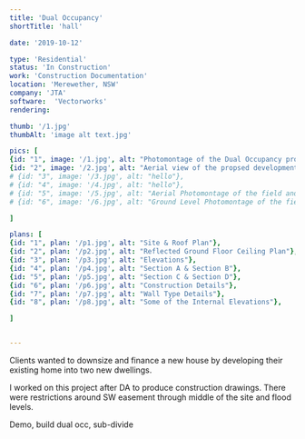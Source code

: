 ```yaml
---
title: 'Dual Occupancy'
shortTitle: 'hall'

date: '2019-10-12'

type: 'Residential'
status: 'In Construction'
work: 'Construction Documentation'
location: 'Merewether, NSW'
company: 'JTA'
software:  'Vectorworks'
rendering:

thumb: '/1.jpg'
thumbAlt: 'image alt text.jpg'

pics: [
{id: "1", image: '/1.jpg', alt: "Photomontage of the Dual Occupancy project from Hall St"},
{id: "2", image: '/2.jpg', alt: "Aerial view of the propsed development, showing the general nature of and size of the buildings"},
# {id: "3", image: '/3.jpg', alt: "hello"},
# {id: "4", image: '/4.jpg', alt: "hello"},
# {id: "5", image: '/5.jpg', alt: "Aerial Photomontage of the field and proposed facility building"},
# {id: "6", image: '/6.jpg', alt: "Ground Level Photomontage of the field and proposed facility building"}

]

plans: [
{id: "1", plan: '/p1.jpg', alt: "Site & Roof Plan"},
{id: "2", plan: '/p2.jpg', alt: "Reflected Ground Floor Ceiling Plan"},
{id: "3", plan: '/p3.jpg', alt: "Elevations"},
{id: "4", plan: '/p4.jpg', alt: "Section A & Section B"},
{id: "5", plan: '/p5.jpg', alt: "Section C & Section D"},
{id: "6", plan: '/p6.jpg', alt: "Construction Details"},
{id: "7", plan: '/p7.jpg', alt: "Wall Type Details"},
{id: "8", plan: '/p8.jpg', alt: "Some of the Internal Elevations"},

]


---
```


Clients wanted to downsize and finance a new house by developing their existing home into two new dwellings.

I worked on this project after DA to produce construction drawings.
There were restrictions around SW easement through middle of the site and flood levels.

Demo, build dual occ, sub-divide